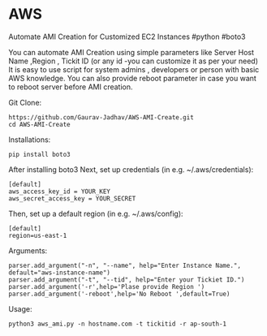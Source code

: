 # AWS
Automate AMI Creation for Customized EC2 Instances #python #boto3

You can automate AMI Creation using simple parameters like Server Host Name ,Region , Tickit ID (or any id -you can customize it as per your need)
It is easy to use script for system admins , developers or person with basic AWS knowledge.
You can also provide reboot parameter in case you want to reboot server before AMI creation.

Git Clone:

    https://github.com/Gaurav-Jadhav/AWS-AMI-Create.git
    cd AWS-AMI-Create

Installations:

    pip install boto3
    

After installing boto3
Next, set up credentials (in e.g. ~/.aws/credentials):

    [default]
    aws_access_key_id = YOUR_KEY
    aws_secret_access_key = YOUR_SECRET

Then, set up a default region (in e.g. ~/.aws/config):

    [default]
    region=us-east-1

Arguments:

    parser.add_argument("-n", "--name", help="Enter Instance Name.", default="aws-instance-name")
    parser.add_argument("-t", "--tid", help="Enter your Tickiet ID.")
    parser.add_argument('-r',help='Plase provide Region ')
    parser.add_argument('-reboot',help='No Reboot ',default=True)


Usage:

    python3 aws_ami.py -n hostname.com -t tickitid -r ap-south-1
